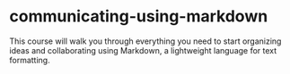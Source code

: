 # communicating-using-markdown
This course will walk you through everything you need to start organizing ideas and collaborating using Markdown, a lightweight language for text formatting.
